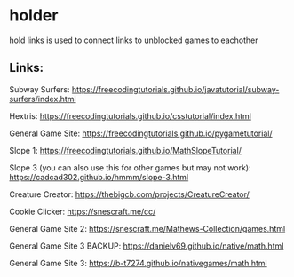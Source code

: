 # holder
hold links
is used to connect links to unblocked games to eachother

## Links:

Subway Surfers: https://freecodingtutorials.github.io/javatutorial/subway-surfers/index.html

Hextris: https://freecodingtutorials.github.io/csstutorial/index.html

General Game Site: https://freecodingtutorials.github.io/pygametutorial/

Slope 1: https://freecodingtutorials.github.io/MathSlopeTutorial/

Slope 3 (you can also use this for other games but may not work): https://cadcad302.github.io/hmmm/slope-3.html

Creature Creator: https://thebigcb.com/projects/CreatureCreator/

Cookie Clicker: https://snescraft.me/cc/

General Game Site 2: https://snescraft.me/Mathews-Collection/games.html

General Game Site 3 BACKUP: https://danielv69.github.io/native/math.html

General Game Site 3: https://b-t7274.github.io/nativegames/math.html 
